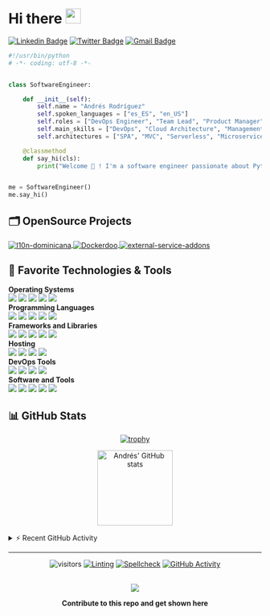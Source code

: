 # Hi there <img src="https://media.giphy.com/media/hvRJCLFzcasrR4ia7z/giphy.gif" width="30px">

[![Linkedin Badge](https://img.shields.io/badge/-andresrp-blue?style=flat&logo=Linkedin&logoColor=white&link=https://www.linkedin.com/in/andresrp/)](https://www.linkedin.com/in/andresrp/)
[![Twitter Badge](https://img.shields.io/badge/-@andRP92-1ca0f1?style=flat&labelColor=1ca0f1&logo=twitter&logoColor=white&link=https://twitter.com/AndRP92)](https://twitter.com/intent/follow?original_referer=https%3A%2F%2Fgithub.com%2Fandrp92r&screen_name=AndRP92)
[![Gmail Badge](https://img.shields.io/badge/-androdriguez14-c14438?style=flat&logo=Gmail&logoColor=white&link=mailto:androdriguez14@gmail.com)](mailto:androdriguez14@gmail.com)

```python
#!/usr/bin/python
# -*- coding: utf-8 -*-


class SoftwareEngineer:

    def __init__(self):
        self.name = "Andrés Rodríguez"
        self.spoken_languages = ["es_ES", "en_US"]
        self.roles = ["DevOps Engineer", "Team Lead", "Product Manager", "SysAdmin"]
        self.main_skills = ["DevOps", "Cloud Architecture", "Management"]
        self.architectures = ["SPA", "MVC", "Serverless", "Microservices"]

    @classmethod
    def say_hi(cls):
        print("Welcome 👋 ! I'm a software engineer passionate about Python, Automation and Blockchain.")


me = SoftwareEngineer()
me.say_hi()

```

## 🗂️ OpenSource Projects

<a href="https://github.com/indexa-git/l10n-dominicana">
  <img align="center" src="https://github-readme-stats.vercel.app/api/pin/?username=indexa-git&repo=l10n-dominicana&show_icons=true&theme=nord&hide_border=true" alt="l10n-dominicana" />
</a>

<a href="https://github.com/iterativo-git/dockerdoo">
  <img align="center" src="https://github-readme-stats.vercel.app/api/pin/?username=iterativo-git&repo=dockerdoo&show_icons=true&theme=nord&hide_border=true" alt="Dockerdoo" />
</a>

<a href="https://github.com/indexa-git/external-service-addons">
  <img align="center" src="https://github-readme-stats.vercel.app/api/pin/?username=indexa-git&repo=external-service-addons&show_icons=true&theme=nord&hide_border=true" alt="external-service-addons" />
</a>

## 🔧 Favorite Technologies & Tools

**Operating Systems**<br>
![](https://img.shields.io/badge/-Debian-informational?style=flat&logo=debian&logoColor=white&color=A81D33)
![](https://img.shields.io/badge/-Linux-informational?style=flat&logo=linux&logoColor=white&color=FCC624)
![](https://img.shields.io/badge/-Arch_Linux-informational?style=flat&logo=arch-linux&logoColor=white&color=1793D1)
![](https://img.shields.io/badge/-Windows-informational?style=flat&logo=windows&logoColor=white&color=0078D6)
![](https://img.shields.io/badge/-MacOS-informational?style=flat&logo=macos&logoColor=white&color=000000)
<br>
**Programming Languages**<br>
![](https://img.shields.io/badge/-Python-informational?style=flat&logo=python&logoColor=white&color=3776AB)
![](https://img.shields.io/badge/-JavaScript-informational?style=flat&logo=javascript&logoColor=white&color=F7DF1E)
![](https://img.shields.io/badge/-GNU_Bash-informational?style=flat&logo=gnu-bash&logoColor=white&color=4EAA25)
![](https://img.shields.io/badge/-NodeJS-informational?style=flat&logo=Node.js&logoColor=white&color=43853d)
![](https://img.shields.io/badge/-Markdown-informational?style=flat&logo=markdown&logoColor=white&color=000000)
<br>
**Frameworks and Libraries**<br>
![](https://img.shields.io/badge/-Odoo-informational?style=flat&logo=odoo&logoColor=white&color=714B67)
![](https://img.shields.io/badge/-Django-informational?style=flat&logo=django&logoColor=white&color=092E20)
![](https://img.shields.io/badge/-React-informational?style=flat&logo=react&logoColor=white&color=61DAFB)
![](https://img.shields.io/badge/-Selenium-informational?style=flat&logo=selenium&logoColor=white&color=43b02a)
![](https://img.shields.io/badge/-Scrapy-informational?style=flat&logo=next.js&logoColor=white&color=60a839)
<br>
**Hosting**<br>
![](https://img.shields.io/badge/-Google_Cloud_Platform-informational?style=flat&logo=google-cloud&logoColor=white&color=2496ED)
![](https://img.shields.io/badge/-OVH-informational?style=flat&logo=ovh&logoColor=white&color=123F6D)
![](https://img.shields.io/badge/-Amazon_Web_Services-informational?style=flat&logo=amazon-aws&logoColor=white&color=232F3E)
![](https://img.shields.io/badge/-Github_Pages-informational?style=flat&logo=github&logoColor=white&color=222222)
<br>
**DevOps Tools**<br>
![](https://img.shields.io/badge/-Github-informational?style=flat&logo=github&color=D24939)
![](https://img.shields.io/badge/-Docker-informational?style=flat&logo=docker&logoColor=white&color=2496ED)
![](https://img.shields.io/badge/-Github_Actions-informational?style=flat&logo=github-actions&logoColor=white&color=2088FF)
![](https://img.shields.io/badge/-Terraform-informational?style=flat&logo=terraform&logoColor=white&color=7B42BC)
<br>
**Software and Tools**<br>
![](https://img.shields.io/badge/-Git-informational?style=flat&logo=git&logoColor=white&color=F05032)
![](https://img.shields.io/badge/-VS_Code-informational?style=flat&logo=visual-studio-code&logoColor=white&color=007ACC)
![](https://img.shields.io/badge/-Kubernetes-informational?style=flat&logo=kubernetes&logoColor=white&color=326CE5)
![](https://img.shields.io/badge/-PostgreSQL-informational?style=flat&logo=postgresql&logoColor=white&color=4169E1)
![](https://img.shields.io/badge/-Nginx-informational?style=flat&logo=nginx&logoColor=white&color=099639)

## 📊 GitHub Stats

<div align="center">

  [![trophy](https://github-profile-trophy.vercel.app/?username=andrp92&theme=flat&&column=4&margin-w=15&margin-h=15)](https://github.com/ryo-ma/github-profile-trophy)

</div>

<div align="center">
  <a href="https://github.com/anuraghazra/github-readme-stats">
    <img align="center" height="150px" style="margin:0px 7px 15px 7px;" src="https://github-readme-stats.vercel.app/api?username=andrp92&count_private=true&show_icons=true&include_all_commits=true&theme=nord&hide_border=true" alt="Andrés' GitHub stats" />
  </a>

</div>

<details>
  <summary>⚡ Recent GitHub Activity</summary>
<div>
<a href="https://github.com/ashutosh00710/github-readme-activity-graph"><img style="margin:15px 7px 15px 7px;" src="https://denvercoder1-activity-graph.herokuapp.com/graph/?username=andrp92&bg_color=1F222E&color=F8D866&line=F85D7F&point=FFFFFF&hide_border=true" alt="Andrés' Activity Graph" /></a>
</div>

<!--START_SECTION:activity-->
1. 🎉 Merged PR [#963](https://github.com/indexa-git/l10n-dominicana/pull/963) in [indexa-git/l10n-dominicana](https://github.com/indexa-git/l10n-dominicana)
2. 🗣 Commented on [#963](https://github.com/indexa-git/l10n-dominicana/issues/963) in [indexa-git/l10n-dominicana](https://github.com/indexa-git/l10n-dominicana)
3. 🎉 Merged PR [#961](https://github.com/indexa-git/l10n-dominicana/pull/961) in [indexa-git/l10n-dominicana](https://github.com/indexa-git/l10n-dominicana)
4. ❗️ Closed issue [#2](https://github.com/andrp92/monitoring-umami/issues/2) in [andrp92/monitoring-umami](https://github.com/andrp92/monitoring-umami)
5. 🗣 Commented on [#2](https://github.com/andrp92/monitoring-umami/issues/2) in [andrp92/monitoring-umami](https://github.com/andrp92/monitoring-umami)
6. ❗️ Opened issue [#2](https://github.com/andrp92/monitoring-umami/issues/2) in [andrp92/monitoring-umami](https://github.com/andrp92/monitoring-umami)
7. ❗️ Opened issue [#1](https://github.com/andrp92/monitoring-umami/issues/1) in [andrp92/monitoring-umami](https://github.com/andrp92/monitoring-umami)
8. ❗️ Opened issue [#1](https://github.com/andrp92/terraform-umami/issues/1) in [andrp92/terraform-umami](https://github.com/andrp92/terraform-umami)
9. ❗️ Closed issue [#1](https://github.com/andrp92/logs-analyzer/issues/1) in [andrp92/logs-analyzer](https://github.com/andrp92/logs-analyzer)
10. 🗣 Commented on [#1](https://github.com/andrp92/logs-analyzer/issues/1) in [andrp92/logs-analyzer](https://github.com/andrp92/logs-analyzer)
<!--END_SECTION:activity-->

</details>

---

<div align="center">

![visitors](https://visitor-badge.laobi.icu/badge?page_id=andrp92.andrp92)
[![Linting](https://github.com/andrp92/andrp92/actions/workflows/lint.yaml/badge.svg)](https://github.com/andrp92/andrp92/actions/workflows/lint.yaml)
[![Spellcheck](https://github.com/andrp92/andrp92/actions/workflows/spellcheck.yaml/badge.svg)](https://github.com/andrp92/andrp92/actions/workflows/spellcheck.yaml)
[![GitHub Activity](https://github.com/andrp92/andrp92/actions/workflows/update-activity.yaml/badge.svg)](https://github.com/andrp92/andrp92/actions/workflows/update-activity.yaml)

<br>

<a href = "https://github.com/andrp92/andrp92/graphs/contributors">
<img src = "https://contrib.rocks/image?repo=andrp92/andrp92"/>
</a>

**Contribute to this repo and get shown here**

</div>
